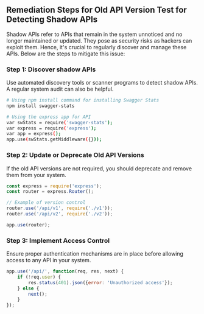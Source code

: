 

## Remediation Steps for Old API Version Test for Detecting Shadow APIs
Shadow APIs refer to APIs that remain in the system unnoticed and no longer maintained or updated. They pose as security risks as hackers can exploit them. Hence, it's crucial to regularly discover and manage these APIs. Below are the steps to mitigate this issue:

### Step 1: Discover shadow APIs
Use automated discovery tools or scanner programs to detect shadow APIs. A regular system audit can also be helpful.

```bash
# Using npm install command for installing Swagger Stats
npm install swagger-stats

# Using the express app for API
var swStats = require('swagger-stats');
var express = require('express');
var app = express();
app.use(swStats.getMiddleware({}));
```

### Step 2: Update or Deprecate Old API Versions
If the old API versions are not required, you should deprecate and remove them from your system.

```javascript
const express = require('express');
const router = express.Router();

// Example of version control
router.use('/api/v1', require('./v1'));
router.use('/api/v2', require('./v2'));

app.use(router);
```

### Step 3: Implement Access Control
Ensure proper authentication mechanisms are in place before allowing access to any API in your system.

```javascript
app.use('/api/', function(req, res, next) {
    if (!req.user) {
        res.status(401).json({error: 'Unauthorized access'});
    } else {
        next();
    }
});
```
